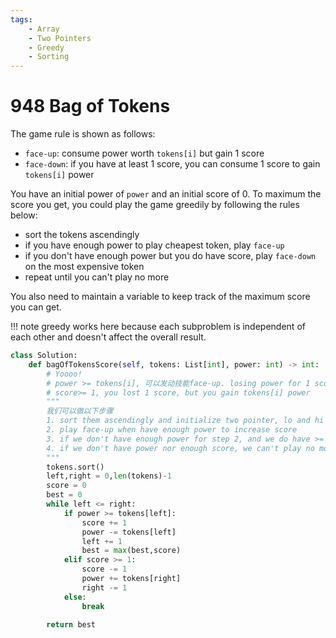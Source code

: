 ```yaml
---
tags:
    - Array
    - Two Pointers
    - Greedy
    - Sorting
---
```


# 948 Bag of Tokens

The game rule is shown as follows:

- `face-up`: consume power worth `tokens[i]` but gain 1 score
- `face-down`: if you have at least 1 score, you can consume 1 score to gain `tokens[i]` power

You have an initial power of `power` and an initial score of 0. To maximum the score you get, you could play the game greedily by following the rules below:

- sort the tokens ascendingly
- if you have enough power to play cheapest token, play `face-up`
- if you don't have enough power but you do have score, play `face-down` on the most expensive token
- repeat until you can't play no more

You also need to maintain a variable to keep track of the maximum score you can get.

!!! note
    greedy works here because each subproblem is independent of each other and doesn't affect the overall result. 

```python
class Solution:
    def bagOfTokensScore(self, tokens: List[int], power: int) -> int:
        # Yoooo! 
        # power >= tokens[i], 可以发动技能face-up. losing power for 1 score
        # score>= 1, you lost 1 score, but you gain tokens[i] power
        """
        我们可以做以下步骤
        1. sort them ascendingly and initialize two pointer, lo and hi
        2. play face-up when have enough power to increase score
        3. if we don't have enough power for step 2, and we do have >= 1 score, we play face down to gain power
        4. if we don't have power nor enough score, we can't play no more
        """
        tokens.sort()
        left,right = 0,len(tokens)-1
        score = 0
        best = 0
        while left <= right:
            if power >= tokens[left]:
                score += 1
                power -= tokens[left]
                left += 1
                best = max(best,score)
            elif score >= 1:
                score -= 1
                power += tokens[right]
                right -= 1
            else:
                break

        return best
```
